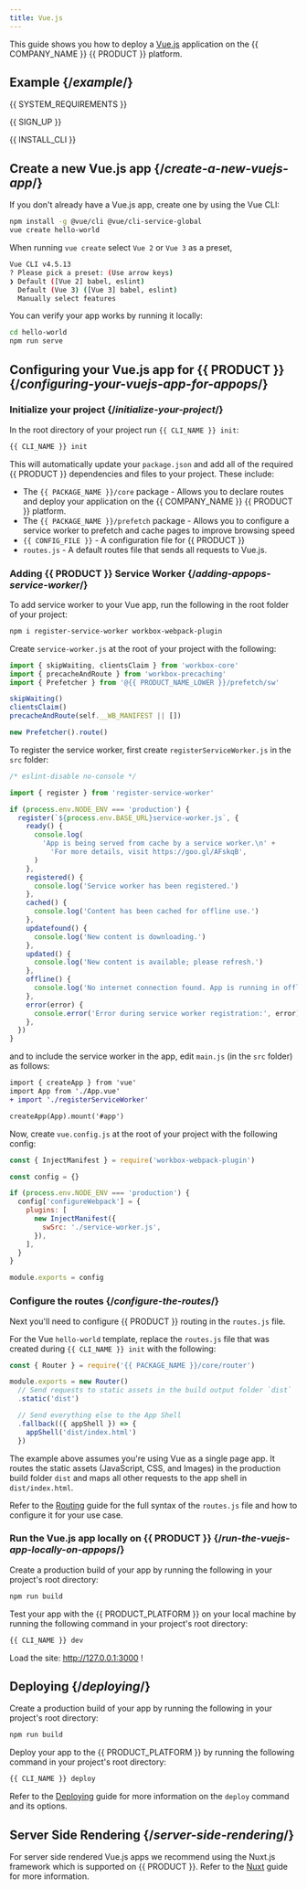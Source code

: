 ```yaml
---
title: Vue.js
---
```


This guide shows you how to deploy a [Vue.js](https://vuejs.org/) application on the {{ COMPANY_NAME }} {{ PRODUCT }} platform.

## Example {/*example*/}

<ExampleButtons
  title="Vue.js"
  siteUrl="https://layer0-docs-layer0-static-vuejs-example-default.layer0-limelight.link"
  repoUrl="https://github.com/layer0-docs/layer0-static-vuejs-example" 
  deployFromRepo />

{{ SYSTEM_REQUIREMENTS }}

{{ SIGN_UP }}

{{ INSTALL_CLI }}

## Create a new Vue.js app {/*create-a-new-vuejs-app*/}

If you don't already have a Vue.js app, create one by using the Vue CLI:

```bash
npm install -g @vue/cli @vue/cli-service-global
vue create hello-world
```

When running `vue create` select `Vue 2` or `Vue 3` as a preset,

```bash
Vue CLI v4.5.13
? Please pick a preset: (Use arrow keys)
❯ Default ([Vue 2] babel, eslint)
  Default (Vue 3) ([Vue 3] babel, eslint)
  Manually select features
```

You can verify your app works by running it locally:

```bash
cd hello-world
npm run serve
```

## Configuring your Vue.js app for {{ PRODUCT }} {/*configuring-your-vuejs-app-for-appops*/}

### Initialize your project {/*initialize-your-project*/}

In the root directory of your project run `{{ CLI_NAME }} init`:

```bash
{{ CLI_NAME }} init
```

This will automatically update your `package.json` and add all of the required {{ PRODUCT }} dependencies and files to your project. These include:

- The `{{ PACKAGE_NAME }}/core` package - Allows you to declare routes and deploy your application on the {{ COMPANY_NAME }} {{ PRODUCT }} platform.
- The `{{ PACKAGE_NAME }}/prefetch` package - Allows you to configure a service worker to prefetch and cache pages to improve browsing speed
- `{{ CONFIG_FILE }}` - A configuration file for {{ PRODUCT }}
- `routes.js` - A default routes file that sends all requests to Vue.js.

### Adding {{ PRODUCT }} Service Worker {/*adding-appops-service-worker*/}

To add service worker to your Vue app, run the following in the root folder of your project:

```bash
npm i register-service-worker workbox-webpack-plugin
```

Create `service-worker.js` at the root of your project with the following:

```js
import { skipWaiting, clientsClaim } from 'workbox-core'
import { precacheAndRoute } from 'workbox-precaching'
import { Prefetcher } from '@{{ PRODUCT_NAME_LOWER }}/prefetch/sw'

skipWaiting()
clientsClaim()
precacheAndRoute(self.__WB_MANIFEST || [])

new Prefetcher().route()
```

To register the service worker, first create `registerServiceWorker.js` in the `src` folder:

```js
/* eslint-disable no-console */

import { register } from 'register-service-worker'

if (process.env.NODE_ENV === 'production') {
  register(`${process.env.BASE_URL}service-worker.js`, {
    ready() {
      console.log(
        'App is being served from cache by a service worker.\n' +
          'For more details, visit https://goo.gl/AFskqB',
      )
    },
    registered() {
      console.log('Service worker has been registered.')
    },
    cached() {
      console.log('Content has been cached for offline use.')
    },
    updatefound() {
      console.log('New content is downloading.')
    },
    updated() {
      console.log('New content is available; please refresh.')
    },
    offline() {
      console.log('No internet connection found. App is running in offline mode.')
    },
    error(error) {
      console.error('Error during service worker registration:', error)
    },
  })
}
```

and to include the service worker in the app, edit `main.js` (in the `src` folder) as follows:

```diff
import { createApp } from 'vue'
import App from './App.vue'
+ import './registerServiceWorker'

createApp(App).mount('#app')
```

Now, create `vue.config.js` at the root of your project with the following config:

```js
const { InjectManifest } = require('workbox-webpack-plugin')

const config = {}

if (process.env.NODE_ENV === 'production') {
  config['configureWebpack'] = {
    plugins: [
      new InjectManifest({
        swSrc: './service-worker.js',
      }),
    ],
  }
}

module.exports = config
```

### Configure the routes {/*configure-the-routes*/}

Next you'll need to configure {{ PRODUCT }} routing in the `routes.js` file.

For the Vue `hello-world` template, replace the `routes.js` file that was created during `{{ CLI_NAME }} init` with the following:

```js
const { Router } = require('{{ PACKAGE_NAME }}/core/router')

module.exports = new Router()
  // Send requests to static assets in the build output folder `dist`
  .static('dist')

  // Send everything else to the App Shell
  .fallback(({ appShell }) => {
    appShell('dist/index.html')
  })
```

The example above assumes you're using Vue as a single page app. It routes the static assets (JavaScript, CSS, and Images) in the production build folder `dist` and maps all other requests to the app shell in `dist/index.html`.

Refer to the [Routing](routing) guide for the full syntax of the `routes.js` file and how to configure it for your use case.

### Run the Vue.js app locally on {{ PRODUCT }} {/*run-the-vuejs-app-locally-on-appops*/}

Create a production build of your app by running the following in your project's root directory:

```bash
npm run build
```

Test your app with the {{ PRODUCT_PLATFORM }} on your local machine by running the following command in your project's root directory:

```bash
{{ CLI_NAME }} dev
```

Load the site: http://127.0.0.1:3000 !

## Deploying {/*deploying*/}

Create a production build of your app by running the following in your project's root directory:

```bash
npm run build
```

Deploy your app to the {{ PRODUCT_PLATFORM }} by running the following command in your project's root directory:

```bash
{{ CLI_NAME }} deploy
```

Refer to the [Deploying](deploying) guide for more information on the `deploy` command and its options.

## Server Side Rendering {/*server-side-rendering*/}

For server side rendered Vue.js apps we recommend using the Nuxt.js framework which is supported on {{ PRODUCT }}. Refer to the [Nuxt](nuxt) guide for more information.
